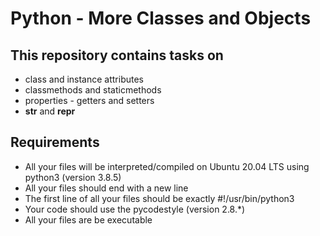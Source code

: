 # Python - More Classes and Objects

## This repository contains tasks on
* class and instance attributes
* classmethods and staticmethods
* properties - getters and setters
* __str__ and __repr__

## Requirements
* All your files will be interpreted/compiled on Ubuntu 20.04 LTS using python3 (version 3.8.5)
* All your files should end with a new line
* The first line of all your files should be exactly #!/usr/bin/python3
* Your code should use the pycodestyle (version 2.8.*)
* All your files are be executable
